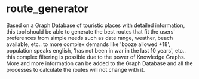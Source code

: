 # route_generator
Based on a Graph Database of touristic places with detailed information, this tool should be able to generate the best routes that fit the users' preferences from simple needs such as date range, weather, beach available, etc.. to more complex demands like 'booze allowed +18', population speaks english, 'has not been in war in the last 10 years', etc.. this complex filtering is possible due to the power of Knowledge Graphs. More and more information can be added to the Graph Database and all the processes to calculate the routes will not change with it.
